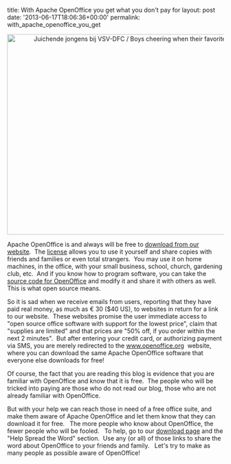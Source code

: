 title: With Apache OpenOffice you get what you don't pay for
layout: post
date: '2013-06-17T18:06:36+00:00'
permalink: with_apache_openoffice_you_get

<div align="center"><a title="Juichende jongens bij VSV-DFC / Boys cheering when their  favorite team scores by Nationaal Archief, on Flickr" href="http://www.flickr.com/photos/nationaalarchief/4681460753/"><img width="640" height="465" alt="Juichende jongens bij VSV-DFC / Boys cheering when their  favorite team scores" src="http://farm2.staticflickr.com/1277/4681460753_2245d340c8_z.jpg" /></a></div> 
  <p> </p> 
  <p>

Apache OpenOffice is and always will be free to <a href="http://www.openoffice.org/download/">download from our website</a>.&nbsp; The <a href="http://www.apache.org/licenses/LICENSE-2.0.html">license</a> allows you to use it yourself and share copies with friends and families or even total strangers.&nbsp; You may use it on home machines, in the office, with your small business, school, church, gardening club, etc.&nbsp; And if you know how to program software, you can take the <a href="http://openoffice.apache.org/source.html">source code for OpenOffice</a> and modify it and share it with others as well.&nbsp; This is what open source means.</p> 
  <p>So it is sad when we receive emails from users, reporting that they have paid real money, as much as <span class="TPayTextSmall">€ 30 ($40 US), to websites in return for a link to our website.&nbsp; These websites promise the user immediate access to &quot;open source office software with support for the lowest price&quot;, claim that &quot;supplies are limited&quot; and that prices are &quot;50% off, if you order within the next 2 minutes&quot;.&nbsp; But after entering your credit card, or authorizing payment via SMS, you are merely redirected to the <a href="http://www.openoffice.org">www.openoffice.org</a>&nbsp; website, where you can download the same Apache OpenOffice software that everyone else downloads for free!</span></p> 
  <p>Of course, the fact that you are reading this blog is evidence that you are familiar with OpenOffice and know that it is free.&nbsp; The people who will be tricked into paying are those who do not read our blog, those who are not already familiar with OpenOffice.&nbsp; </p> 
  <p>But with your help we can reach those in need of a free office suite, and make them aware of Apache OpenOffice and let them know that they can download it for free.&nbsp;&nbsp; The more people who know about OpenOffice, the fewer people who will be fooled.&nbsp;&nbsp; To help, go to our <a href="http://www.openoffice.org/download/">download page</a> and the &quot;Help Spread the Word&quot; section.&nbsp; Use any (or all) of those links to share the word about OpenOffice to your friends and family.&nbsp;&nbsp; Let's try to make as many people as possible aware of OpenOffice!</p>
